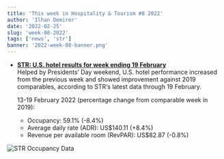 ```yaml
---
title: 'This week in Hospitality & Tourism #8 2022'
author: 'Ilhan Demirer'
date: '2022-02-25'
slug: 'week-08-2022'
tags: ['news', 'str']
banner: '2022-week-08-banner.png'
---
```


- **[STR: U.S. hotel results for week ending 19 February](https://str.com/press-release/str-us-hotel-results-week-ending-19-february)**  
  Helped by Presidents’ Day weekend, U.S. hotel performance increased from the previous week and showed improvement against 2019 comparables, according to STR‘s latest data through 19 February.

  13-19 February 2022 (percentage change from comparable week in 2019):

  - Occupancy: 59.1% (-8.4%)
  - Average daily rate (ADR): US$140.11 (+8.4%)
  - Revenue per available room (RevPAR): US$82.87 (-0.8%)

![STR Occupancy Data](/images/blogimages/2022-week-08-occupancy.png)
